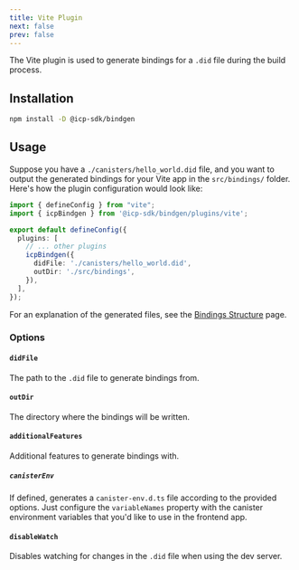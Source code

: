 ```yaml
---
title: Vite Plugin
next: false
prev: false
---
```


The Vite plugin is used to generate bindings for a `.did` file during the build process.

## Installation

```bash
npm install -D @icp-sdk/bindgen
```

## Usage

Suppose you have a `./canisters/hello_world.did` file, and you want to output the generated bindings for your Vite app in the `src/bindings/` folder.
Here's how the plugin configuration would look like:

```ts title="vite.config.ts"
import { defineConfig } from "vite";
import { icpBindgen } from '@icp-sdk/bindgen/plugins/vite';

export default defineConfig({
  plugins: [
    // ... other plugins
    icpBindgen({
      didFile: './canisters/hello_world.did',
      outDir: './src/bindings',
    }),
  ],
});
```

For an explanation of the generated files, see the [Bindings Structure](../structure.md) page.

### Options

#### `didFile`

The path to the `.did` file to generate bindings from.

#### `outDir`

The directory where the bindings will be written.

#### `additionalFeatures`

Additional features to generate bindings with.

##### `canisterEnv`

If defined, generates a `canister-env.d.ts` file according to the provided options. Just configure the `variableNames` property with the canister environment variables that you'd like to use in the frontend app.

#### `disableWatch`

Disables watching for changes in the `.did` file when using the dev server.
